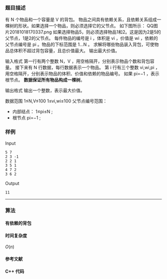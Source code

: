 ### 题目描述

有  N  个物品和一个容量是  V  的背包。
物品之间具有依赖关系，且依赖关系组成一棵树的形状。如果选择一个物品，则必须选择它的父节点。
如下图所示：
QQ图片20181018170337.png
如果选择物品5，则必须选择物品1和2。这是因为2是5的父节点，1是2的父节点。
每件物品的编号是  i ，体积是  vi ，价值是  wi ，依赖的父节点编号是  pi 。物品的下标范围是  1…N 。
求解将哪些物品装入背包，可使物品总体积不超过背包容量，且总价值最大。
输出最大价值。

输入格式
第一行有两个整数  N，V ，用空格隔开，分别表示物品个数和背包容量。
接下来有  N  行数据，每行数据表示一个物品。
第  i  行有三个整数  vi,wi,pi ，用空格隔开，分别表示物品的体积、价值和依赖的物品编号。
如果  pi=−1 ，表示根节点。 **数据保证所有物品构成一棵树**。

输出格式
输出一个整数，表示最大价值。

数据范围
1≤N,V≤100 
1≤vi,wi≤100 
父节点编号范围：
* 内部结点： 1≤pi≤N ;
* 根节点  pi=−1 ;

### 样例

Input

```
5 7
2 3 -1
2 2 1
3 5 1
4 7 2
3 6 2
```

Output

```
11
```

----------

### 算法
#### 有依赖的背包


#### 时间复杂度

$O(n)$

#### 参考文献

#### C++ 代码

``` cpp

```